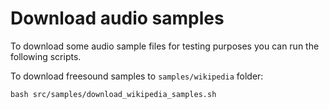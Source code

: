 # Download audio samples

To download some audio sample files for testing purposes you can run the following scripts.

To download freesound samples to `samples/wikipedia` folder:
```
bash src/samples/download_wikipedia_samples.sh
```